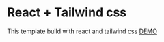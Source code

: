 # React + Tailwind css

This template build with react and tailwind css 
<a href="https://6508918aba445e2fee3ccd0e--admirable-sunflower-e89073.netlify.app/">DEMO</a>
